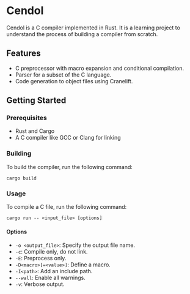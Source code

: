 # Cendol

Cendol is a C compiler implemented in Rust. It is a learning project to understand the process of building a compiler from scratch.

## Features

* C preprocessor with macro expansion and conditional compilation.
* Parser for a subset of the C language.
* Code generation to object files using Cranelift.

## Getting Started

### Prerequisites

* Rust and Cargo
* A C compiler like GCC or Clang for linking

### Building

To build the compiler, run the following command:

```
cargo build
```

### Usage

To compile a C file, run the following command:

```
cargo run -- <input_file> [options]
```

#### Options

* `-o <output_file>`: Specify the output file name.
* `-c`: Compile only, do not link.
* `-E`: Preprocess only.
* `-D<macro>[=<value>]`: Define a macro.
* `-I<path>`: Add an include path.
* `--wall`: Enable all warnings.
* `-v`: Verbose output.
